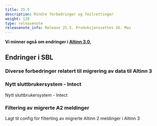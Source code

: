 ```yaml
---
title: 25.5
description: Mindre forbedringer og feilrettinger
weight: 120
type: releasenote
releasenote_info: Release 25.5. Produksjonssettes 26. Mai
---
```

**Vi minner også om endringer i [Altinn 3.0.](https://github.com/Altinn/altinn-studio/releases)**

## Endringer i SBL
### Diverse forbedringer relatert til migrering av data til Altinn 3

### Nytt sluttbrukersystem - Intect
Nytt sluttbrukersystem - Intect

### Filtering av migrerte A2 meldinger
Lagt til config for filterting av migrerte Altinn 2 meldinger i Altinn 3

